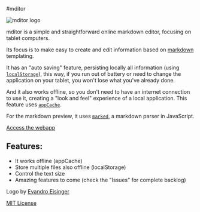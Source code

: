 #mditor

![mditor logo](https://raw.github.com/danielfilho/mditor/master/images/apple-touch-icon-144-precomposed.png)

mditor is a simple and straightforward online markdown editor, focusing on tablet computers.

Its focus is to make easy to create and edit information based on [markdown](http://en.wikipedia.org/wiki/Markdown) templating.

It has an "auto saving" feature, persisting locally all information (using [`localStorage`](http://www.w3.org/TR/webstorage/)), this way, if you run out of battery or need to change the application on your tablet, you won't lose what you've already done.

And it also works offline, so you don't need to have an internet connection to use it, creating a "look and feel" experience of a local application. This feature uses [`appCache`](http://www.w3.org/TR/offline-webapps/).

For the markdown preview, it uses [`marked`](https://github.com/chjj/marked), a markdown parser in JavaScript.

[Access the webapp](http://danielfilho.github.com/mditor)

## Features:
* It works offline (appCache)
* Store multiple files also offline (localStorage)
* Control the text size
* Amazing features to come (check the "Issues" for complete backlog)


Logo by [Evandro Eisinger](https://github.com/evandroeisinger)

[MIT License](http://daniel.mit-license.org/)
